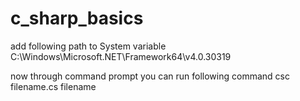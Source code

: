 # c_sharp_basics
add following path to System variable
C:\Windows\Microsoft.NET\Framework64\v4.0.30319

now through command prompt you can run following command
csc filename.cs
filename
